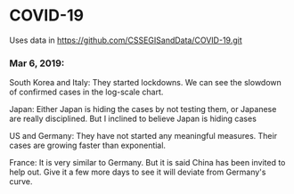 # COVID-19

Uses data in https://github.com/CSSEGISandData/COVID-19.git

### Mar 6, 2019:
  South Korea and Italy: They started lockdowns. We can see the slowdown of confirmed cases in the log-scale chart.
  
  Japan: Either Japan is hiding the cases by not testing them, or Japanese are really disciplined. But I inclined to believe Japan is hiding cases
  
  US and Germany: They have not started any meaningful measures. Their cases are growing faster than exponential.
  
  France: It is very similar to Germany. But it is said China has been invited to help out. Give it a few more days to see it will deviate from Germany's curve.
  

